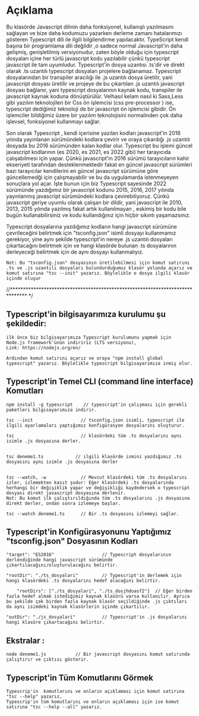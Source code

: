 # Açıklama

Bu klasörde Javascript dilinin daha fonksiyonel, kullanışlı yazılmasını sağlayan ve bize daha kodumuzu yazarken derleme zamanı hatalarımızı gösteren Typescript dili ile ilgili bilgilendirme yapılacaktır. TypeScript kendi başına bir programlama dili değildir ,o sadece normal Javascript'in daha gelişmiş, genişletilmiş versiyonudur, zaten böyle olduğu için typescript dosyaları içine her türlü javascript kodu yazılabilir çünkü typescript javascript ile tam uyumludur. Typescript'in dosya uzantısı .ts'dir ve direkt olarak .ts uzantılı typescript dosyaları projelere bağlanamaz. Typescript dosyalarından bir transpiler aracılığı ile .js uzantılı dosya üretilir, yani javascript dosyası üretilir ve projeye de bu çıkartılan .js uzantılı javascript dosyası bağlanır, yani typescript dosyalarının kaynak kodu, transpiler ile javascript kaynak koduna dönüştürülür. Velhasıl kelam nasıl ki Sass,Less gibi yazılım teknolojileri bir Css ön işlemcisi (css pre-processor ) ise, typescript dediğimiz teknoloji de bir javascript ön işlemcisi gibidir. Ön işlemciler bildiğimiz üzere bir yazılım teknolojisini normalinden çok daha işlevsel, fonksiyonel kullanmayı sağlar.


Son olarak Typescript , kendi içerisine yazılan kodları javascript'in 2016 yılında yayınlanan sürümündeki kodlara çevirir ve oraya çıkardığı .js uzantılı dosyada bu 2016 sürümünden kalan kodlar olur. Typescript bu işlemi  güncel javascript kodlarının (es 2020, es 2021, es 2022 gibi) her tarayıcıda çalışabilmesi için yapar. Çünkü javascript'in 2016 sürümü tarayıcıların kahir ekseriyeti tarafından desteklenmektedir fakat en güncel javascript sürümleri bazı tarayıcılar kendilerini en güncel javascript sürümüne göre güncellemedği için çalışmayabilir ve bu da uygulamarda istenmeyeyen sonuçlara yol açar. İşte bunun için biz Typescript sayesinde 2022 sürümünde yazdığımız bir javascript kodunu 2015, 2016, 2017 yılında yayınlanmış javascript sürümündeki kodlara çevirebiliyoruz. Çünkü javascript geriye uyumlu olarak çalışan bir dildir, yani javascript ile 2010, 2013, 2015 yılında yazılmış fakat artık kullanılmayan , eskimiş bir kodu bile  bugün kullanabilirsiniz ve kodu kullandığınız için hiçbir sıkıntı yaşamazsınız.

Typescript dosyalarına yazdığımız kodların hangi javascript sürümüne çevrileceğini belirtmek için "tsconfig.json" isimli dosyayı kullanmamız gerekiyor, yine aynı şekilde typescript'in nereye .js uzantılı dosyaları çıkartacağını belirtmek için  ve hangi klasörde bulunan .ts dosyalarının derleyeceği belirtmek için de aynı dosyayı kullanmalıyız.

    Not: Bu "tsconfig.json" dosyasının üretilebilmesi için komut satırını .ts ve .js uzantılı dosyaları bulundurduğumuz klasör yolunda açarız ve komut satırına "tsc --init" yazarız. Böylelikle o dosya ilgili klasör içinde oluşur

//****************************************************************************** */

## Typescript'in bilgisayarımıza kurulumu şu şekildedir: 

    ilk önce biz bilgisayarımıza Typescript kurulumunu yapmak için  Node.js framework'ünün indiririz (LTS versiyonu),
    Link: https://nodejs.org/en/

    Ardından komut satırını açarız ve oraya "npm install global typescript" yazarız. Böylelikle typescript bilgisayarımıza inmiş olur.  

## Typescript'in Temel CLI (command line interface) Komutları 

    npm install -g typescript    // typescript'in çalışması için gerekli paketleri bilgisayarımıza indirir.

    tsc --init                  // tsconfig.json isimli, typescript ile ilgili ayarlamaları yaptığımız konfigürasyon dosyalarını oluşturur.

    tsc                         // klasördeki tüm .ts dosyalarını aynı isimle .js dosyasına derler.           


    tsc deneme1.ts            // ilgili klasörde ismini yazdığımız .ts dosyasını aynı isimle .js dosyasına derler


    tsc --watch, -w             // Mevcut klasördeki tüm .ts dosyalarını izler, izlemekten kasıt şudur: Eğer klasördeki .ts dosyalarında herhangi bir değişiklik yapar ve değişikliği kaydedersek o typescript dosyası direkt javascript dosyasına derlenir.
    Not: Bu komut ilk çalıştırıldığında tüm .ts dosyalarını .js dosyasına direkt derler, ondan sonra izlemeye başlar. 

    tsc --watch deneme1.ts      // Bir .ts dosyasını izlemeyi sağlar.





## Typescript'in Konfigürasyonunu Yaptığımız "tsconfig.json" Dosyasının Kodları

    "target": "ES2016"                  // Typescript dosyalarının derlendiğinde hangi javascript sürümünde çıkartılacağını/oluşturulacağını belirtir.

    "rootDir": "./ts_dosyalari"         // Typescript'in derlemek için hangi klasördeki .ts dosyalarını hedef alacağını belirtir.

        "rootDirs": ["./ts_dosyalari", "./ts_dosjhdoasf2"]  // Eğer birden fazla hedef almak istediğimiz kaynak klasörü varsa kullanılır. Ayrıca bu şekilde çok birden fazla kaynak klasör seçildiğinde .js çıktıları da aynı isimdeki kaynak klasörlerin içinde çıkartılır. 

    "outDir": "./js_dosyalari"          // Typescript'in .js dosyalarını hangi klasöre çıkartacağını belirtir.


## Ekstralar : 

    node deneme1.js           // Bir javascript dosyasını komut satırında çalıştırır ve çıktısı gösterir.



## Typescript'in Tüm Komutlarını Görmek 

    Typescrip'in  komutlarını ve onların açıklaması için komut satırına  "tsc --help" yazarız,
    Typescrip'in tüm komutlarını ve onların açıklaması için ise komut satırına "tsc --help --all" yazarız.



